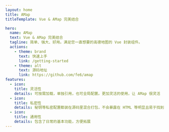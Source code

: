 ```yaml
---
layout: home
title: AMap
titleTemplate: Vue & AMap 完美结合

hero:
  name: AMap
  text: Vue & AMap 完美结合
  tagline: 简单、强大、好用。满足您一直想要的高德地图的 Vue 封装组件。
  actions:
    - theme: brand
      text: 快速上手
      link: /getting-started
    - theme: alt
      text: 源码地址
      link: https://github.com/fe6/amap
features:
  - icon: 
    title: 灵活性
    details: 可按需加载，单独引用，也可全局配置。更加灵活的使用，让 AMap 很灵活
  - icon: 
    title: 私密性
    details: 秘钥等私密配置都装在源码里混合打包，不会暴露在 HTML 等明显且易于找到的地方
  - icon: 
    title: 通用性
    details: 包含了日常的基本功能，方便拓展
---
```

